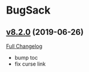 # BugSack

## [v8.2.0](https://github.com/funkydude/BugSack/tree/v8.2.0) (2019-06-26)
[Full Changelog](https://github.com/funkydude/BugSack/compare/v8.0.2...v8.2.0)

- bump toc  
- fix curse link  

